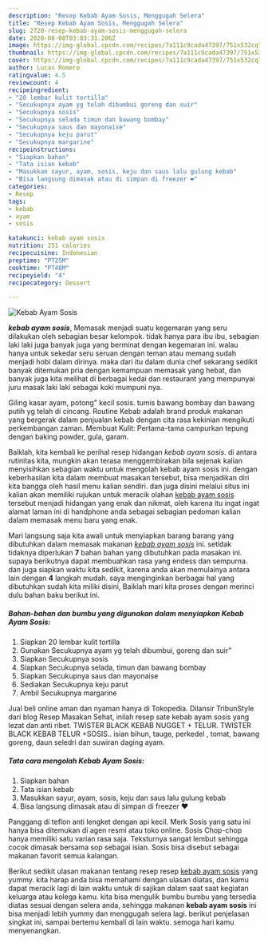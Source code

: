 ```yaml
---
description: "Resep Kebab Ayam Sosis, Menggugah Selera"
title: "Resep Kebab Ayam Sosis, Menggugah Selera"
slug: 2720-resep-kebab-ayam-sosis-menggugah-selera
date: 2020-08-08T03:03:31.286Z
image: https://img-global.cpcdn.com/recipes/7a111c9cada47397/751x532cq70/kebab-ayam-sosis-foto-resep-utama.jpg
thumbnail: https://img-global.cpcdn.com/recipes/7a111c9cada47397/751x532cq70/kebab-ayam-sosis-foto-resep-utama.jpg
cover: https://img-global.cpcdn.com/recipes/7a111c9cada47397/751x532cq70/kebab-ayam-sosis-foto-resep-utama.jpg
author: Lucas Romero
ratingvalue: 4.5
reviewcount: 4
recipeingredient:
- "20 lembar kulit tortilla"
- "Secukupnya ayam yg telah dibumbui goreng dan suir"
- "Secukupnya sosis"
- "Secukupnya selada timun dan bawang bombay"
- "Secukupnya saus dan mayonaise"
- "Secukupnya keju parut"
- "Secukupnya margarine"
recipeinstructions:
- "Siapkan bahan"
- "Tata isian kebab"
- "Masukkan sayur, ayam, sosis, keju dan saus lalu gulung kebab"
- "Bisa langsung dimasak atau di simpan di freezer ❤️"
categories:
- Resep
tags:
- kebab
- ayam
- sosis

katakunci: kebab ayam sosis 
nutrition: 251 calories
recipecuisine: Indonesian
preptime: "PT25M"
cooktime: "PT48M"
recipeyield: "4"
recipecategory: Dessert

---
```



![Kebab Ayam Sosis](https://img-global.cpcdn.com/recipes/7a111c9cada47397/751x532cq70/kebab-ayam-sosis-foto-resep-utama.jpg)

<b><i>kebab ayam sosis</i></b>, Memasak menjadi suatu kegemaran yang seru dilakukan oleh sebagian besar kelompok. tidak hanya para ibu ibu, sebagian laki laki juga banyak juga yang berminat dengan kegemaran ini. walau hanya untuk sekedar seru seruan dengan teman atau memang sudah menjadi hobi dalam dirinya. maka dari itu dalam dunia chef sekarang sedikit banyak ditemukan pria dengan kemampuan memasak yang hebat, dan banyak juga kita melihat di berbagai kedai dan restaurant yang mempunyai juru masak laki laki sebagai koki mumpuni nya.

Giling kasar ayam, potong&#34; kecil sosis. tumis bawang bombay dan bawang putih yg telah di cincang. Routine Kebab adalah brand produk makanan yang bergerak dalam penjualan kebab dengan cita rasa kekinian mengikuti perkembangan zaman. Membuat Kulit: Pertama-tama campurkan tepung dengan baking powder, gula, garam.

Baiklah, kita kembali ke perihal resep hidangan <i>kebab ayam sosis</i>. di antara rutinitas kita, mungkin akan terasa menggembirakan bila sejenak kalian menyisihkan sebagian waktu untuk mengolah kebab ayam sosis ini. dengan keberhasilan kita dalam membuat masakan tersebut, bisa menjadikan diri kita bangga oleh hasil menu kalian sendiri. dan juga disini melalui situs ini kalian akan memiliki rujukan untuk meracik olahan <u>kebab ayam sosis</u> tersebut menjadi hidangan yang enak dan nikmat, oleh karena itu ingat ingat alamat laman ini di handphone anda sebagai sebagian pedoman kalian dalam memasak menu baru yang enak.


Mari langsung saja kita awali untuk menyiapkan barang barang yang dibutuhkan dalam memasak makanan <u><i>kebab ayam sosis</i></u> ini. setidak tidaknya diperlukan <b>7</b> bahan bahan yang dibutuhkan pada masakan ini. supaya berikutnya dapat membuahkan rasa yang endess dan sempurna. dan juga siapkan waktu kita sedikit, karena anda akan memulainya antara lain dengan <b>4</b> langkah mudah. saya menginginkan berbagai hal yang dibutuhkan sudah kita miliki disini, Baiklah mari kita proses dengan merinci dulu bahan baku berikut ini.

<!--inarticleads1-->

##### Bahan-bahan dan bumbu yang digunakan dalam menyiapkan Kebab Ayam Sosis:

1. Siapkan 20 lembar kulit tortilla
1. Gunakan Secukupnya ayam yg telah dibumbui, goreng dan suir”
1. Siapkan Secukupnya sosis
1. Siapkan Secukupnya selada, timun dan bawang bombay
1. Siapkan Secukupnya saus dan mayonaise
1. Sediakan Secukupnya keju parut
1. Ambil Secukupnya margarine


Jual beli online aman dan nyaman hanya di Tokopedia. Dilansir TribunStyle dari blog Resep Masakan Sehat, inilah resep sate kebab ayam sosis yang lezat dan anti ribet. TWISTER BLACK KEBAB NUGGET + TELUR. TWISTER BLACK KEBAB TELUR +SOSIS.. isian bihun, tauge, perkedel , tomat, bawang goreng, daun seledri dan suwiran daging ayam. 

<!--inarticleads2-->

##### Tata cara mengolah Kebab Ayam Sosis:

1. Siapkan bahan
1. Tata isian kebab
1. Masukkan sayur, ayam, sosis, keju dan saus lalu gulung kebab
1. Bisa langsung dimasak atau di simpan di freezer ❤️


Panggang di teflon anti lengket dengan api kecil. Merk Sosis yang satu ini hanya bisa ditemukan di agen resmi atau toko online. Sosis Chop-chop hanya memiliki satu varian rasa saja. Teksturnya sangat lembut sehingga cocok dimasak bersama sop sebagai isian. Sosis bisa disebut sebagai makanan favorit semua kalangan. 

Berikut sedikit ulasan makanan tentang resep resep <u>kebab ayam sosis</u> yang yummy. kita harap anda bisa memahami dengan ulasan diatas, dan kamu dapat meracik lagi di lain waktu untuk di sajikan dalam saat saat kegiatan keluarga atau kolega kamu. kita bisa mengulik bumbu bumbu yang tersedia diatas sesuai dengan selera anda, sehingga makanan <b>kebab ayam sosis</b> ini bisa menjadi lebih yummy dan menggugah selera lagi. berikut penjelasan singkat ini, sampai bertemu kembali di lain waktu. semoga hari kamu menyenangkan.
